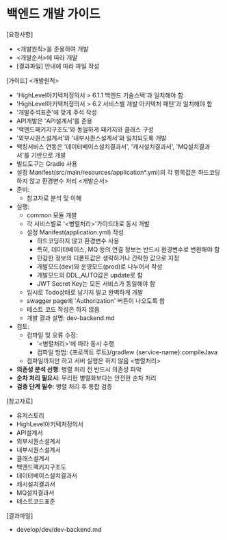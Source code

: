 # 백엔드 개발 가이드 

[요청사항]  
- <개발원칙>을 준용하여 개발
- <개발순서>에 따라 개발
- [결과파일] 안내에 따라 파일 작성 

[가이드]
<개발원칙>
- 'HighLevel아키텍처정의서 > 6.1.1 백엔드 기술스택'과 일치해야 함
- 'HighLevel아키텍처정의서 > 6.2 서비스별 개발 아키텍처 패턴'과 일치해야 함
- '개발주석표준'에 맞게 주석 작성
- API개발은 'API설계서'를 준용 
- '백엔드패키지구조도'와 동일하게 패키지와 클래스 구성  
- '외부시퀀스설계서'와 '내부시퀀스설계서'와 일치되도록 개발 
- 백킹서비스 연동은 '데이터베이스설치결과서', '캐시설치결과서', 'MQ설치결과서'를 기반으로 개발  
- 빌드도구는 Gradle 사용   
- 설정 Manifest(src/main/resources/application*.yml)의 각 항목값은 하드코딩하지 않고 환경변수 처리 
<개발순서>
- 준비:
  - 참고자료 분석 및 이해 
- 실행:  
  - common 모듈 개발  
  - 각 서비스별로 '<병렬처리>'가이드대로 동시 개발
  - 설정 Manifest(application.yml) 작성 
    - 하드코딩하지 않고 환경변수 사용
    - 특히, 데이터베이스, MQ 등의 연결 정보는 반드시 환경변수로 변환해야 함     
    - 민감한 정보의 디퐅트값은 생략하거나 간략한 값으로 지정
    - 개발모드(dev)와 운영모드(prod)로 나누어서 작성  
    - 개발모드의 DDL_AUTO값은 update로 함 
    - JWT Secret Key는 모든 서비스가 동일해야 함 
  - 임시로 Todo상태로 남기지 말고 완벽하게 개발 
  - swagger page에 'Authorization' 버튼이 나오도록 함 
  - 테스트 코드 작성은 하지 않음     
  - 개발 결과 설명: dev-backend.md
- 검토:
  - 컴파일 및 오류 수정:
    - '<병렬처리>'에 따라 동시 수행  
    - 컴파일 방법: {프로젝트 루트}/gradlew {service-name}:compileJava
  - 컴파일까지만 하고 서버 실행은 하지 않음 
<병렬처리>
- **의존성 분석 선행**: 병렬 처리 전 반드시 의존성 파악
- **순차 처리 필요시**: 무리한 병렬화보다는 안전한 순차 처리
- **검증 단계 필수**: 병렬 처리 후 통합 검증

[참고자료]
- 유저스토리
- HighLevel아키텍처정의서
- API설계서
- 외부시퀀스설계서
- 내부시퀀스설계서
- 클래스설계서
- 백엔드팩키지구조도
- 데이터베이스설치결과서
- 캐시설치결과서
- MQ설치결과서
- 테스트코드표준
  
[결과파일]
- develop/dev/dev-backend.md